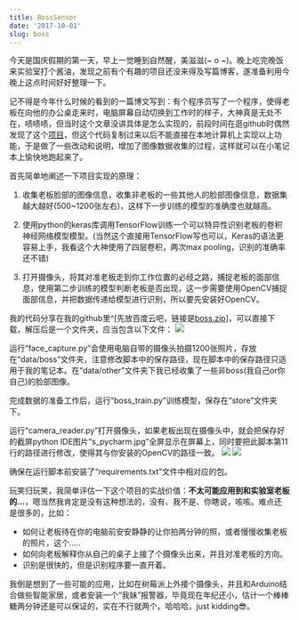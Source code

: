 ```yaml
---
title: BossSensor
date: '2017-10-01'
slug: boss
---
```

今天是国庆假期的第一天，早上一觉睡到自然醒，美滋滋(\~ o \~)。晚上吃完晚饭来实验室打个酱油，发现之前有个有趣的项目还没来得及写篇博客，遂准备利用今晚上这点时间好好整理一下。

记不得是今年什么时候的看到的一篇博文写到：有个程序员写了一个程序，使得老板在向他的办公桌走来时，电脑屏幕自动切换到工作时的样子，大神真是无处不在，啧啧啧，但当时这个文章没讲具体是怎么实现的，前段时间在逛github时偶然发现了这个[项目](https://github.com/Hironsan/BossSensor)，但这个代码复制过来以后不能直接在本地计算机上实现以上功能，于是做了一些改动和说明，增加了图像数据收集的过程，这样就可以在小笔记本上愉快地跑起来了。

首先简单地阐述一下项目实现的原理：

1. 收集老板脸部的图像信息，收集非老板的一些其他人的脸部图像信息，数据集越大越好(500~1200张左右)，这样下一步训练的模型的准确度也就越高。

2. 使用python的keras库调用TensorFlow训练一个可以特异性识别老板的卷积神经网络模型模型。(当然这个直接用TensorFlow写也可以，Keras的语法更容易上手，我看这个大神使用了四层卷积，两次max pooling，识别的准确率还不错)

3. 打开摄像头，将其对准老板走到你工作位置的必经之路，捕捉老板的面部信息，使用第二步训练的模型判断老板是否出现，这一步需要使用OpenCV捕捉面部信息，并把数据传递给模型进行识别，所以要先安装好OpenCV。

我的代码分享在我的github里^[先放百度云吧，链接是[boss.zip](https://pan.baidu.com/s/1eR2wNuE)]，可以直接下载，解压后是一个文件夹，应当包含以下文件：
![](/images/2017-10-01-boss-1.png)

运行“face_capture.py”会使用电脑自带的摄像头拍摄1200张照片，存放在“data/boss”文件夹，注意修改脚本中的保存路径，现在脚本中的保存路径只适用于我的笔记本。在“data/other”文件夹下我已经收集了一些非boss(我自己or你自己)的脸部图像。

完成数据的准备工作后，运行“boss_train.py”训练模型，保存在“store”文件夹下。

运行“camera_reader.py”打开摄像头，如果老板出现在摄像头中，就会把保存好的截屏python IDE图片“s_pycharm.jpg”全屏显示在屏幕上，同时要把此脚本第11行的路径进行修改，使得其与你安装的OpenCV的路径一致。
![](/images/2017-10-01-boss-2.png)
![](/images/2017-10-01-boss-3.jpg)

确保在运行脚本前安装了“requirements.txt”文件中相对应的包。

玩笑归玩笑，我简单评估一下这个项目的实战价值：**不太可能应用到和实验室老板的...**，嗯当然我肯定是没有这种想法的，没有、我不是、你瞎说，咳咳。难点还是很多的，比如：

* 如何让老板待在你的电脑前安安静静的让你拍两分钟的照，或者慢慢收集老板的照片，这个.....
* 如何向老板解释你从自己的桌子上接了个摄像头出来，并且对准老板的方向。
* 识别是很快的，但是识别程序要一直开着。

我倒是想到了一些可能的应用，比如在树莓派上外接个摄像头，并且和Arduino结合做些智能家居，或者安装一个“我妹”报警器，毕竟现在年纪还小，估计一个棒棒糖两分钟还是可以保证的，实在不行就两个。哈哈哈，just kidding😎。
